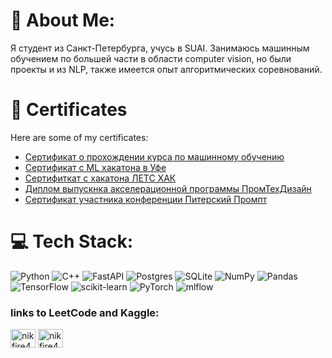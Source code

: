 # 💫 About Me:
Я студент из Санкт-Петербурга, учусь в SUAI. Занимаюсь машинным обучением по большей части в области computer vision, но были проекты и из NLP, также имеется опыт алгоритмических соревнований.

# 📜 Certificates
Here are some of my certificates:

- [Сертификат о прохождении курса по машинному обучению](https://github.com/NIKFIRE4/nikfire4/blob/fcc9f3c07e384913a9632cc053b5140ac5958a58/stepik-certificate-nikitaK-1.png)
- [Сертификат с ML хакатона в Уфе](https://github.com/NIKFIRE4/nikfire4/blob/main/2024_май_Уфа_2_место_хакатон%20(2).pdf)
- [Сертифиткат с хакатона ЛЕТС ХАК](https://github.com/NIKFIRE4/nikfire4/blob/main/IMG_20240621_151936_285%20(1).jpg)
- [Диплом выпускнка акселерационной программы ПромТехДизайн](https://github.com/NIKFIRE4/nikfire4/blob/bbee620d704f4a00db2788491140eb00807203e2/IMG_20241213_105644_060.jpg)
- [Сертификат участника конференции Питерский Промпт](https://github.com/NIKFIRE4/nikfire4/blob/0458cf17bdc6d3cf9e57b8801afa7de7a07d3bc4/%D0%A1%D0%B5%D1%80%D1%82%D0%B8%D1%84%D0%B8%D0%BA%D0%B0%D1%82_%D0%9F%D0%B8%D1%82%D0%B5%D1%80%D1%81%D0%BA%D0%B8%D0%B9_%D0%BF%D1%80%D0%BE%D0%BC%D0%BF%D1%82.pdf)

# 💻 Tech Stack:
![Python](https://img.shields.io/badge/python-3670A0?style=for-the-badge&logo=python&logoColor=ffdd54) ![C++](https://img.shields.io/badge/c++-%2300599C.svg?style=for-the-badge&logo=c%2B%2B&logoColor=white) ![FastAPI](https://img.shields.io/badge/FastAPI-005571?style=for-the-badge&logo=fastapi) ![Postgres](https://img.shields.io/badge/postgres-%23316192.svg?style=for-the-badge&logo=postgresql&logoColor=white) ![SQLite](https://img.shields.io/badge/sqlite-%2307405e.svg?style=for-the-badge&logo=sqlite&logoColor=white) ![NumPy](https://img.shields.io/badge/numpy-%23013243.svg?style=for-the-badge&logo=numpy&logoColor=white) ![Pandas](https://img.shields.io/badge/pandas-%23150458.svg?style=for-the-badge&logo=pandas&logoColor=white) ![TensorFlow](https://img.shields.io/badge/TensorFlow-%23FF6F00.svg?style=for-the-badge&logo=TensorFlow&logoColor=white) ![scikit-learn](https://img.shields.io/badge/scikit--learn-%23F7931E.svg?style=for-the-badge&logo=scikit-learn&logoColor=white) ![PyTorch](https://img.shields.io/badge/PyTorch-%23EE4C2C.svg?style=for-the-badge&logo=PyTorch&logoColor=white) ![mlflow](https://img.shields.io/badge/mlflow-%23d9ead3.svg?style=for-the-badge&logo=numpy&logoColor=blue) 

<h3 align="left">links to LeetCode and Kaggle:</h3>
<p align="left">
<a href="https://kaggle.com/nikfire4" target="blank"><img align="center" src="https://raw.githubusercontent.com/rahuldkjain/github-profile-readme-generator/master/src/images/icons/Social/kaggle.svg" alt="nikfire4" height="30" width="40" /></a>
<a href="https://www.leetcode.com/nikfire4" target="blank"><img align="center" src="https://raw.githubusercontent.com/rahuldkjain/github-profile-readme-generator/master/src/images/icons/Social/leet-code.svg" alt="nikfire4" height="30" width="40" /></a>
</p>


